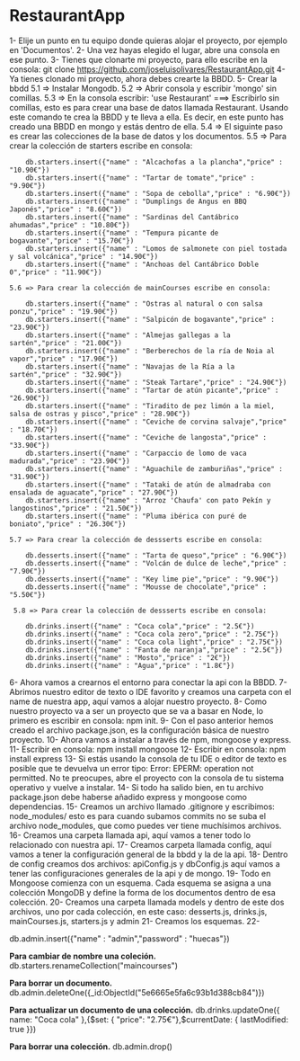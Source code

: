 # RestaurantApp


1- Elije un punto en tu equipo donde quieras alojar el proyecto, por ejemplo en 'Documentos'.
2- Una vez hayas elegido el lugar, abre una consola en ese punto.
3- Tienes que clonarte mi proyecto, para ello escribe en la consola: git clone https://github.com/joseluisolivares/RestaurantApp.git
4- Ya tienes clonado mi proyecto, ahora debes crearte la BBDD.
5- Crear la bbdd
    5.1 => Instalar Mongodb.
    5.2 => Abrir consola y escribir 'mongo' sin comillas.
    5.3 => En la consola escribir: 'use Restaurant' ===> Escribirlo sin comillas, esto es para crear una base de datos llamada Restaurant. Usando este comando te crea la BBDD y te lleva a ella. Es decir, en este punto has creado una BBDD en mongo y estás dentro de ella. 
    5.4 => El siguinte paso es crear las colecciones de la base de datos y los documentos.
    5.5 => Para crear la colección de starters escribe en consola: 
    
        db.starters.insert({"name" : "Alcachofas a la plancha","price" : "10.90€"})
        db.starters.insert({"name" : "Tartar de tomate","price" : "9.90€"})
        db.starters.insert({"name" : "Sopa de cebolla","price" : "6.90€"})
        db.starters.insert({"name" : "Dumplings de Angus en BBQ Japonés","price" : "8.60€"})
        db.starters.insert({"name" : "Sardinas del Cantábrico ahumadas","price" : "10.80€"})
        db.starters.insert({"name" : "Tempura picante de bogavante","price" : "15.70€"})
        db.starters.insert({"name" : "Lomos de salmonete con piel tostada y sal volcánica","price" : "14.90€"})
        db.starters.insert({"name" : "Anchoas del Cantábrico Doble 0","price" : "11.90€"})

    5.6 => Para crear la colección de mainCourses escribe en consola: 

        db.starters.insert({"name" : "Ostras al natural o con salsa ponzu","price" : "19.90€"})
        db.starters.insert({"name" : "Salpicón de bogavante","price" : "23.90€"})
        db.starters.insert({"name" : "Almejas gallegas a la sartén","price" : "21.00€"})
        db.starters.insert({"name" : "Berberechos de la ría de Noia al vapor","price" : "17.90€"})
        db.starters.insert({"name" : "Navajas de la Ría a la sartén","price" : "32.90€"})
        db.starters.insert({"name" : "Steak Tartare","price" : "24.90€"})
        db.starters.insert({"name" : "Tartar de atún picante","price" : "26.90€"})
        db.starters.insert({"name" : "Tiradito de pez limón a la miel, salsa de ostras y pisco","price" : "28.90€"})
        db.starters.insert({"name" : "Ceviche de corvina salvaje","price" : "18.70€"})
        db.starters.insert({"name" : "Ceviche de langosta","price" : "33.90€"})
        db.starters.insert({"name" : "Carpaccio de lomo de vaca madurada","price" : "23.90€"})
        db.starters.insert({"name" : "Aguachile de zamburiñas","price" : "31.90€"})
        db.starters.insert({"name" : "Tataki de atún de almadraba con ensalada de aguacate","price" : "27.90€"})
        db.starters.insert({"name" : "Arroz 'Chaufa' con pato Pekín y langostinos","price" : "21.50€"})
        db.starters.insert({"name" : "Pluma ibérica con puré de boniato","price" : "26.30€"})

    5.7 => Para crear la colección de dessserts escribe en consola: 

        db.desserts.insert({"name" : "Tarta de queso","price" : "6.90€"})
        db.desserts.insert({"name" : "Volcán de dulce de leche","price" : "7.90€"})
        db.desserts.insert({"name" : "Key lime pie","price" : "9.90€"})
        db.desserts.insert({"name" : "Mousse de chocolate","price" : "5.50€"})

     5.8 => Para crear la colección de dessserts escribe en consola: 

        db.drinks.insert({"name" : "Coca cola","price" : "2.5€"})
        db.drinks.insert({"name" : "Coca cola zero","price" : "2.75€"})
        db.drinks.insert({"name" : "Coca cola light","price" : "2.75€"})
        db.drinks.insert({"name" : "Fanta de naranja","price" : "2.5€"})
        db.drinks.insert({"name" : "Mosto","price" : "2€"})
        db.drinks.insert({"name" : "Agua","price" : "1.8€"})

    
6- Ahora vamos a crearnos el entorno para conectar la api con la BBDD.
7- Abrimos nuestro editor de texto  o IDE favorito y creamos una carpeta con el name de nuestra app, aquí vamos a alojar nuestro proyecto.
8- Como nuestro proyecto va a ser un proyecto que se va a basar en Node, lo primero es escribir en consola: npm init.
9- Con el paso anterior hemos creado el archivo package.json, es la configuración básica de nuestro proyecto.
10- Ahora vamos a instalar a través de npm, mongoose y express.
11- Escribir en consola: npm install mongoose
12- Escribir en consola: npm install express
13- Si estás usando la consola de tu IDE o editor de texto es posible que te devuelva un error tipo:  Error: EPERM: operation not permitted. No te preocupes, abre el proyecto con la consola de tu sistema operativo y vuelve a instalar.
14- Si todo ha salido bien, en tu archivo package.json debe haberse añadido express y mongoose como dependencias.
15- Creamos un archivo llamado .gitignore y escribimos: node_modules/  esto es para cuando subamos commits no se suba el archivo node_modules, que como puedes ver tiene muchísimos archivos.
16- Creamos una carpeta llamada api, aquí vamos a tener todo lo relacionado con nuestra api. 
17- Creamos carpeta llamada config, aquí vamos a tener la configuración general de la bbdd y la de la api.
18- Dentro de config creamos dos archivos: apiConfig.js y dbConfig.js aquí vamos a tener las configuraciones generales de la api y de mongo.
19- Todo en Mongoose comienza con un esquema. Cada esquema se asigna a una colección MongoDB y define la forma de los documentos dentro de esa colección.
20- Creamos una carpeta llamada models y dentro de este dos archivos, uno por cada colección, en este caso: desserts.js, drinks.js, mainCourses.js, starters.js y admin
21- Creamos los esquemas.
22- 





db.admin.insert({"name" : "admin","password" : "huecas"})








**Para cambiar de nombre una coleción.**
db.starters.renameCollection("maincourses") 

**Para borrar un documento.**
db.admin.deleteOne({_id:ObjectId("5e6665e5fa6c93b1d388cb84")}) 

**Para actualizar un documento de una colección.**
db.drinks.updateOne({ name: "Coca cola" },{$set: { "price": "2.75€"},$currentDate: { lastModified: true }})    

**Para borrar una colección.**
db.admin.drop()
             
     



                